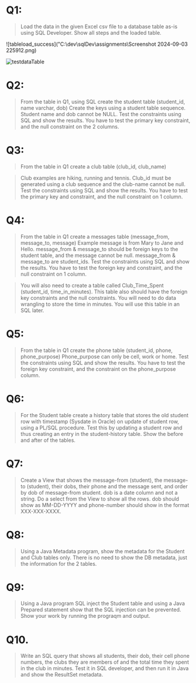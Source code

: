 # Q1:

> Load the data in the given Excel csv file to a database table as-is using SQL Developer. Show all steps and the loaded table.

![tableload_success]("C:\dev\sqlDev\assignments\Screenshot 2024-09-03 225912.png)

![testdataTable]("C:\dev\sqlDev\assignments\ScreenshotTable.png)

# Q2:

> From the table in Q1, using SQL create the student table (student_id, name varchar, dob)
    Create the keys using a student table sequence.
    Student name and dob cannot be NULL.
    Test the constraints using SQL and show the results.
    You have to test the primary key constraint, and the null constraint on the 2 columns.

# Q3: 

> From the table in Q1 create a club table (club_id, club_name)

> Club examples are hiking, running and tennis.
> Club_id must be generated using a club sequence and the club-name cannot be null.
> Test the constraints using SQL and show the results.
> You have to test the primary key and constraint, and the null constraint on 1 column.

# Q4: 

> From the table in Q1 create a messages table (message_from, message_to, message)
> Example message is from Mary to Jane and Hello.
> message_from & message_to should be foreign keys to the student table, and the message cannot be null.
> message_from & message_to are student_ids.
> Test the constraints using SQL and show the results.
> You have to test the foreign key and constraint, and the null constraint on 1 column.

>    You will also need to create a table called Club_Time_Spent (student_id, time_in_minutes).
> This table also should have the foreign key constraints and the null constraints.
> You will need to do data wrangling to store the time in minutes.
> You will use this table in an SQL later.

# Q5:

> From the table in Q1 create the phone table (student_id, phone, phone_purpose) Phone_purpose can only be cell, work or home. Test the constraints using SQL and show the results. You have to test the foreign key constraint, and the constraint on the phone_purpose column.

# Q6: 

> For the Student table create a history table that stores the old student row with timestamp (Sysdate in Oracle) on update of student row, using a PL/SQL procedure. Test this by updating a student row and thus creating an entry in the student-history table. Show the before and after of the tables.

# Q7: 

> Create a View that shows the message-from (student), the message-to (student), their dobs, their phone and the message sent, and order by dob of message-from student. dob is a date column and not a string. Do a select from the View to show all the rows. dob should show as MM-DD-YYYY and phone-number should show in the format XXX-XXX-XXXX.

# Q8: 

> Using a Java Metadata program, show the metadata for the Student and Club tables only. There is no need to show the DB metadata, just the information for the 2 tables.

# Q9: 

> Using a Java program SQL inject the Student table and using a Java Prepared statement show that the SQL injection can be prevented. Show your work by running the prograqm and output.


# Q10. 

> Write an SQL query that shows all students, their dob, their cell phone numbers, the clubs they are members of and the total time they spent in the club in minutes. Test it in SQL developer, and then run it in Java and show the ResultSet metadata.


